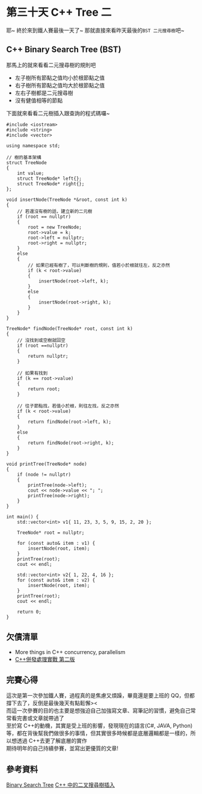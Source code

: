 # 第三十天 C++ Tree 二

耶~ 終於來到鐵人賽最後一天了~ 那就直接來看昨天最後的`BST 二元搜尋樹`吧~

## C++ Binary Search Tree (BST)

那馬上的就來看看二元搜尋樹的規則吧

- 左子樹所有節點之值均小於根節點之值
- 右子樹所有節點之值均大於根節點之值
- 左右子樹都是二元搜尋樹
- 沒有健值相等的節點

下面就來看看二元樹插入跟查詢的程式碼囉~

```
#include <iostream>
#include <string>
#include <vector>

using namespace std;

// 樹的基本架構
struct TreeNode
{
    int value;
    struct TreeNode* left{};
    struct TreeNode* right{};
};

void insertNode(TreeNode *&root, const int k)
{
    // 若還沒有樹的話，建立新的二元樹
    if (root == nullptr)
    {
        root = new TreeNode;
        root->value = k;
        root->left = nullptr;
        root->right = nullptr;
    }
    else
    {
        // 如果已經有樹了，可以判斷樹的規則，值若小於根就往左，反之亦然
        if (k < root->value)
        {
            insertNode(root->left, k);
        }
        else
        {
            insertNode(root->right, k);
        }
    }
}

TreeNode* findNode(TreeNode* root, const int k)
{
    // 沒找到或空樹就回空
    if (root ==nullptr)
    {
        return nullptr;
    }

    // 如果有找到
    if (k == root->value)
    {
        return root;
    }

    // 往子節點找，若值小於根，則往左找，反之亦然
    if (k < root->value)
    {
        return findNode(root->left, k);
    }
    else
    {
        return findNode(root->right, k);
    }
}

void printTree(TreeNode* node)
{
    if (node != nullptr)
    {
        printTree(node->left);
        cout << node->value << "; ";
        printTree(node->right);
    }
}

int main() {
    std::vector<int> v1{ 11, 23, 3, 5, 9, 15, 2, 20 };

    TreeNode* root = nullptr;

    for (const auto& item : v1) {
        insertNode(root, item);
    }
    printTree(root);
    cout << endl;

    std::vector<int> v2{ 1, 22, 4, 16 };
    for (const auto& item : v2) {
        insertNode(root, item);
    }
    printTree(root);
    cout << endl;

    return 0;
}
```

## 欠債清單

- More things in C++ concurrency, parallelism
- [C++併發處理實戰 第二版](https://www.books.com.tw/products/0010911626)

## 完賽心得

這次是第一次參加鐵人賽，過程真的是焦慮又煩躁，畢竟還是要上班的 QQ，但都撐下去了，反倒是最後幾天有點鬆懈><  
而這一次參賽的目的也主要是想強迫自己加強寫文章、寫筆記的習慣，避免自己常常看完書或文章就帶過了  
至於寫 C++的動機，其實是受上班的影響，發現現在的語言(C#, JAVA, Python)等，都在背後幫我們做很多的事情，但其實很多時候都是底層邏輯都是一樣的，所以想透過 C++去更了解底層的實作  
期待明年的自己持續參賽，並寫出更優質的文章!

## 參考資料

[Binary Search Tree](http://alrightchiu.github.io/SecondRound/binary-search-tree-introjian-jie.html)
[C++ 中的二叉搜尋樹插入](https://www.delftstack.com/zh-tw/howto/cpp/binary-tree-insert-in-cpp/)
